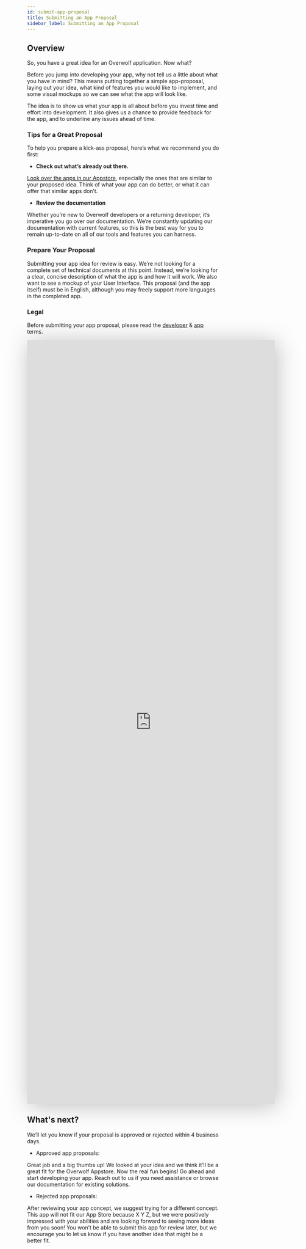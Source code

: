 ```yaml
---
id: submit-app-proposal
title: Submitting an App Proposal
sidebar_label: Submitting an App Proposal
---
```



## Overview

So, you have a great idea for an Overwolf application. Now what?

Before you jump into developing your app, why not tell us a little about what you have in mind? This means putting together a simple app-proposal, laying out your idea, what kind of features you would like to implement, and some visual mockups so we can see what the app will look like.

The idea is to show us what your app is all about before you invest time and effort into development. It also gives us a chance to provide feedback for the app, and to underline any issues ahead of time.

### Tips for a Great Proposal

To help you prepare a kick-ass proposal, here’s what we recommend you do first:

* **Check out what’s already out there.**

[Look over the apps in our Appstore](overwolf.com/appstore), especially the ones that are similar to your proposed idea. Think of what your app can do better, or what it can offer that similar apps don’t.

* **Review the documentation**

Whether you’re new to Overwolf developers or a returning developer, it’s imperative you go over our documentation. We’re constantly updating our documentation with current features, so this is the best way for you to remain up-to-date on all of our tools and features you can harness.

### Prepare Your Proposal

Submitting your app idea for review is easy. We’re not looking for a complete set of technical documents at this point. Instead, we’re looking for a clear, concise description of what the app is and how it will work. We also want to see a mockup of your User Interface. This proposal (and the app itself) must be in English, although you may freely support more languages in the completed app.

### Legal

Before submitting your app proposal, please read the [developer](https://overwolf.github.io/docs/topics/legal-developers-terms) & [app](https://overwolf.github.io/docs/topics/legal-app-terms) terms.

<iframe src="https://forms.monday.com/forms/embed/9c8c6385757e9f7b378182bf402f5c13" width="650" height="2000" style="border: 0; box-shadow: 5px 5px 56px 0px rgba(0,0,0,0.25);"> </iframe>

## What's next?

We’ll let you know if your proposal is approved or rejected within 4 business days.

* Approved app proposals:

Great job and a big thumbs up! We looked at your idea and we think it’ll be a great fit for the Overwolf Appstore. Now the real fun begins! Go ahead and start developing your app.
Reach out to us if you need assistance or browse our documentation for existing solutions.

* Rejected app proposals:

After reviewing your app concept, we suggest trying for a different concept. This app will not fit our App Store because X Y Z, but we were positively impressed with your abilities and are looking forward to seeing more ideas from you soon! You won’t be able to submit this app for review later, but we encourage you to let us know if you have another idea that might be a better fit.
